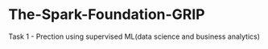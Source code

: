 # The-Spark-Foundation-GRIP
Task 1 - Prection using supervised ML(data science and business analytics)
